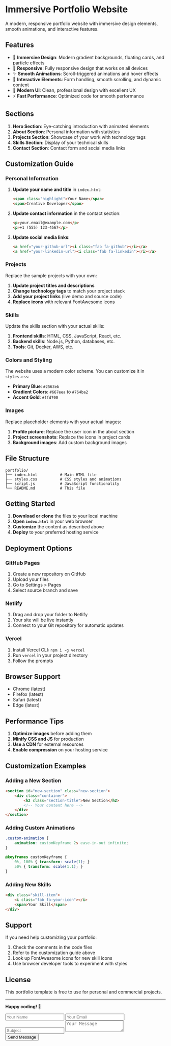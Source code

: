 # Immersive Portfolio Website

A modern, responsive portfolio website with immersive design elements, smooth animations, and interactive features.

## Features

- 🎨 **Immersive Design**: Modern gradient backgrounds, floating cards, and particle effects
- 📱 **Responsive**: Fully responsive design that works on all devices
- ✨ **Smooth Animations**: Scroll-triggered animations and hover effects
- 🎯 **Interactive Elements**: Form handling, smooth scrolling, and dynamic content
- 🌟 **Modern UI**: Clean, professional design with excellent UX
- ⚡ **Fast Performance**: Optimized code for smooth performance

## Sections

1. **Hero Section**: Eye-catching introduction with animated elements
2. **About Section**: Personal information with statistics
3. **Projects Section**: Showcase of your work with technology tags
4. **Skills Section**: Display of your technical skills
5. **Contact Section**: Contact form and social media links

## Customization Guide

### Personal Information

1. **Update your name and title** in `index.html`:
   ```html
   <span class="highlight">Your Name</span>
   <span>Creative Developer</span>
   ```

2. **Update contact information** in the contact section:
   ```html
   <p>your.email@example.com</p>
   <p>+1 (555) 123-4567</p>
   ```

3. **Update social media links**:
   ```html
   <a href="your-github-url"><i class="fab fa-github"></i></a>
   <a href="your-linkedin-url"><i class="fab fa-linkedin"></i></a>
   ```

### Projects

Replace the sample projects with your own:

1. **Update project titles and descriptions**
2. **Change technology tags** to match your project stack
3. **Add your project links** (live demo and source code)
4. **Replace icons** with relevant FontAwesome icons

### Skills

Update the skills section with your actual skills:

1. **Frontend skills**: HTML, CSS, JavaScript, React, etc.
2. **Backend skills**: Node.js, Python, databases, etc.
3. **Tools**: Git, Docker, AWS, etc.

### Colors and Styling

The website uses a modern color scheme. You can customize it in `styles.css`:

- **Primary Blue**: `#2563eb`
- **Gradient Colors**: `#667eea` to `#764ba2`
- **Accent Gold**: `#ffd700`

### Images

Replace placeholder elements with your actual images:

1. **Profile picture**: Replace the user icon in the about section
2. **Project screenshots**: Replace the icons in project cards
3. **Background images**: Add custom background images

## File Structure

```
portfolio/
├── index.html          # Main HTML file
├── styles.css          # CSS styles and animations
├── script.js           # JavaScript functionality
└── README.md           # This file
```

## Getting Started

1. **Download or clone** the files to your local machine
2. **Open `index.html`** in your web browser
3. **Customize** the content as described above
4. **Deploy** to your preferred hosting service

## Deployment Options

### GitHub Pages
1. Create a new repository on GitHub
2. Upload your files
3. Go to Settings > Pages
4. Select source branch and save

### Netlify
1. Drag and drop your folder to Netlify
2. Your site will be live instantly
3. Connect to your Git repository for automatic updates

### Vercel
1. Install Vercel CLI: `npm i -g vercel`
2. Run `vercel` in your project directory
3. Follow the prompts

## Browser Support

- Chrome (latest)
- Firefox (latest)
- Safari (latest)
- Edge (latest)

## Performance Tips

1. **Optimize images** before adding them
2. **Minify CSS and JS** for production
3. **Use a CDN** for external resources
4. **Enable compression** on your hosting service

## Customization Examples

### Adding a New Section

```html
<section id="new-section" class="new-section">
    <div class="container">
        <h2 class="section-title">New Section</h2>
        <!-- Your content here -->
    </div>
</section>
```

### Adding Custom Animations

```css
.custom-animation {
    animation: customKeyframe 2s ease-in-out infinite;
}

@keyframes customKeyframe {
    0%, 100% { transform: scale(1); }
    50% { transform: scale(1.1); }
}
```

### Adding New Skills

```html
<div class="skill-item">
    <i class="fab fa-your-icon"></i>
    <span>Your Skill</span>
</div>
```

## Support

If you need help customizing your portfolio:

1. Check the comments in the code files
2. Refer to the customization guide above
3. Look up FontAwesome icons for new skill icons
4. Use browser developer tools to experiment with styles

## License

This portfolio template is free to use for personal and commercial projects.

---

**Happy coding! 🚀** 

<div class="g-recaptcha" data-sitekey="YOUR_SITE_KEY"></div> 

<form class="contact-form" id="contact-form">
  <input type="text" name="name" placeholder="Your Name" required>
  <input type="email" name="email" placeholder="Your Email" required>
  <input type="text" name="subject" placeholder="Subject" required>
  <textarea name="message" placeholder="Your Message" required></textarea>
  <div class="g-recaptcha" data-sitekey="YOUR_SITE_KEY"></div>
  <button type="submit">Send Message</button>
</form> 

<script src="https://www.google.com/recaptcha/api.js" async defer></script>
<script src="script.js"></script>
</body>
</html> 